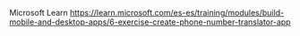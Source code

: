 Microsoft Learn
https://learn.microsoft.com/es-es/training/modules/build-mobile-and-desktop-apps/6-exercise-create-phone-number-translator-app
